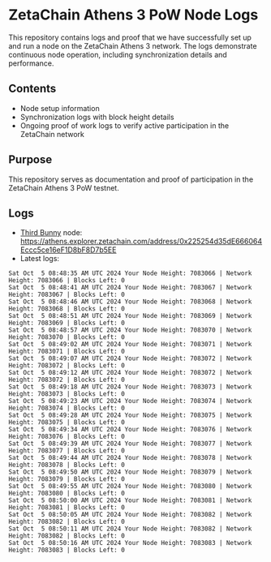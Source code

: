 # ZetaChain Athens 3 PoW Node Logs
This repository contains logs and proof that we have successfully set up and run a node on the ZetaChain Athens 3 network. The logs demonstrate continuous node operation, including synchronization details and performance.

## Contents
- Node setup information
- Synchronization logs with block height details
- Ongoing proof of work logs to verify active participation in the ZetaChain network

## Purpose
This repository serves as documentation and proof of participation in the ZetaChain Athens 3 PoW testnet.

## Logs

- [Third Bunny](https://thirdbunny.xyz/) node: https://athens.explorer.zetachain.com/address/0x225254d35dE666064Eccc5ce16eF1D8bF8D7b5EE
- Latest logs:
```
Sat Oct  5 08:48:35 AM UTC 2024 Your Node Height: 7083066 | Network Height: 7083066 | Blocks Left: 0
Sat Oct  5 08:48:41 AM UTC 2024 Your Node Height: 7083067 | Network Height: 7083067 | Blocks Left: 0
Sat Oct  5 08:48:46 AM UTC 2024 Your Node Height: 7083068 | Network Height: 7083068 | Blocks Left: 0
Sat Oct  5 08:48:51 AM UTC 2024 Your Node Height: 7083069 | Network Height: 7083069 | Blocks Left: 0
Sat Oct  5 08:48:57 AM UTC 2024 Your Node Height: 7083070 | Network Height: 7083070 | Blocks Left: 0
Sat Oct  5 08:49:02 AM UTC 2024 Your Node Height: 7083071 | Network Height: 7083071 | Blocks Left: 0
Sat Oct  5 08:49:07 AM UTC 2024 Your Node Height: 7083072 | Network Height: 7083072 | Blocks Left: 0
Sat Oct  5 08:49:12 AM UTC 2024 Your Node Height: 7083072 | Network Height: 7083072 | Blocks Left: 0
Sat Oct  5 08:49:18 AM UTC 2024 Your Node Height: 7083073 | Network Height: 7083073 | Blocks Left: 0
Sat Oct  5 08:49:23 AM UTC 2024 Your Node Height: 7083074 | Network Height: 7083074 | Blocks Left: 0
Sat Oct  5 08:49:28 AM UTC 2024 Your Node Height: 7083075 | Network Height: 7083075 | Blocks Left: 0
Sat Oct  5 08:49:34 AM UTC 2024 Your Node Height: 7083076 | Network Height: 7083076 | Blocks Left: 0
Sat Oct  5 08:49:39 AM UTC 2024 Your Node Height: 7083077 | Network Height: 7083077 | Blocks Left: 0
Sat Oct  5 08:49:44 AM UTC 2024 Your Node Height: 7083078 | Network Height: 7083078 | Blocks Left: 0
Sat Oct  5 08:49:50 AM UTC 2024 Your Node Height: 7083079 | Network Height: 7083079 | Blocks Left: 0
Sat Oct  5 08:49:55 AM UTC 2024 Your Node Height: 7083080 | Network Height: 7083080 | Blocks Left: 0
Sat Oct  5 08:50:00 AM UTC 2024 Your Node Height: 7083081 | Network Height: 7083081 | Blocks Left: 0
Sat Oct  5 08:50:05 AM UTC 2024 Your Node Height: 7083082 | Network Height: 7083082 | Blocks Left: 0
Sat Oct  5 08:50:11 AM UTC 2024 Your Node Height: 7083082 | Network Height: 7083082 | Blocks Left: 0
Sat Oct  5 08:50:16 AM UTC 2024 Your Node Height: 7083083 | Network Height: 7083083 | Blocks Left: 0
```
